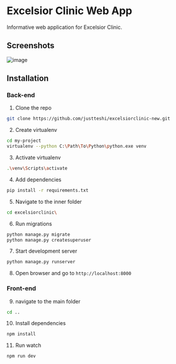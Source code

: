 # Excelsior Clinic Web App
Informative web application for Excelsior Clinic.

## Screenshots
![image](https://user-images.githubusercontent.com/45295214/114600153-b460b500-9c9c-11eb-9188-1a8f29703e1f.png)

## Installation
### Back-end
 1. Clone the repo
 ```bash
 git clone https://github.com/justteshi/excelsiorclinic-new.git
 ```
 2. Create virtualenv
 ```bash
 cd my-project
 virtualenv --python C:\Path\To\Python\python.exe venv
 ```
 3. Activate virtualenv
 ```bash
 .\venv\Scripts\activate
 ```
 4. Add dependencies
 ```bash
 pip install -r requirements.txt
 ```
 5. Navigate to the inner folder
 ```bash
 cd excelsiorclinic\
 ```
 6. Run migrations
 ```bash
 python manage.py migrate
 python manage.py createsuperuser
 ```
 7. Start development server
 ```bash
 python manage.py runserver
 ```
 8. Open browser and go to ```http://localhost:8000 ```
### Front-end
 9. navigate to the main folder
 ```bash
 cd ..
 ```
 10. Install dependencies
 ```bash
 npm install
 ```
 11. Run watch
 ```bash
 npm run dev
 ```
